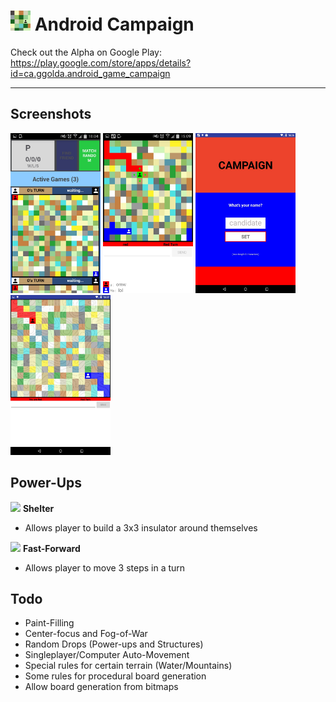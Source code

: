 # <img src="https://github.com/simplegr33n/android-game-assimilate/blob/master/screenshots/logos/logo1.jpg" width="32"> Android Campaign

Check out the Alpha on Google Play:
https://play.google.com/store/apps/details?id=ca.ggolda.android_game_campaign

<hr>

## Screenshots
<img src="https://github.com/simplegr33n/android-game-assimilate/blob/master/screenshots/phone0003.jpg" width="144">
<img src="https://github.com/simplegr33n/android-game-assimilate/blob/master/screenshots/phone0005.jpg" width="144">
<img src="https://github.com/simplegr33n/android-game-assimilate/blob/master/screenshots/tablet0004.jpg" width="160">
<img src="https://github.com/simplegr33n/android-game-assimilate/blob/master/screenshots/tablet0005.jpg" width="160">

## Power-Ups
<img src="https://github.com/simplegr33n/android-game-campaign/blob/master/app/src/main/res/drawable/free_shelter.png" width="32"> **Shelter**
* Allows player to build a 3x3 insulator around themselves

<img src="https://github.com/simplegr33n/android-game-campaign/blob/master/app/src/main/res/drawable/free_fastforward.png" width="32"> **Fast-Forward**
* Allows player to move 3 steps in a turn

## Todo
* Paint-Filling
* Center-focus and Fog-of-War
* Random Drops (Power-ups and Structures)
* Singleplayer/Computer Auto-Movement
* Special rules for certain terrain (Water/Mountains)
* Some rules for procedural board generation
* Allow board generation from bitmaps





